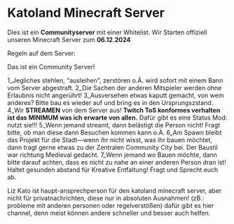 # Katoland Minecraft Server

Dies ist ein **Communityserver** mit einer Whitelist. 
Wir Starten offiziell unseren Minecraft Server zum **06.12.2024**

Regeln auf dem Server:

Das ist ein Community Server! 

1_Jegliches stehlen, "ausleihen", zerstören o.Ä. wird sofort mit einem Bann vom Server abgestraft.
2_Die Sachen der anderen Mitspieler werden ohne Erlaubnis nicht angerührt!
3_Ausversehen etwas kaputt gemacht, von wem anderes? Bitte bau es wieder auf und bring es in den Ursprungszstand.
4_Wir **STREAMEN** von dem Server aus! **Twitch ToS konformes verhalten ist das MINIMUM was ich erwarte von allen.**
Dafür gibt es eine Status Mod: nutzt sie!!! 
5_Wenn jemand streamt, dann belästigt die Person nicht! Fragt bitte, ob man diese dann Besuchen kommen kann o.Ä.
6_Am Spawn bleibt das Projekt für die Stadt—wenn ihr nicht wisst, was ihr bauen möchtet, dann tragt gerne etwas zu der Zentralen Community City bei. Der Baustil war richtung Medieval gedacht.
7_Wenn jemand wo Bauen möchte, dann bitte darauf achten, dass es nicht zu nahe an einer anderen Person dran ist! Haltet gesunden abstand für Kreative Entfaltung! Fragt und Sprecht euch ab.

Liz Kato ist haupt-ansprechperson für den katoland minecraft server, aber nicht für privatnachrichten, diese nur in absoluten Ausnahmen! 
(zB.: probleme mit anderen personen oder regelverstößen) dafür gibt es hier channel, denn meist können andere schneller und besser auch helfen. 
